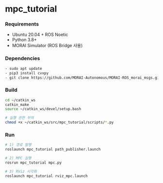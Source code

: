 # mpc_tutorial

### Requirements
- Ubuntu 20.04 + ROS Noetic  
- Python 3.8+  
- MORAI Simulator (ROS Bridge 사용)

### Dependencies
```bash
- sudo apt update
- pip3 install cvxpy
- git clone https://github.com/MORAI-Autonomous/MORAI-ROS_morai_msgs.git
```

### Build
```bash
cd ~/catkin_ws
catkin_make
source ~/catkin_ws/devel/setup.bash

# 실행 권한 부여
chmod +x ~/catkin_ws/src/mpc_tutorial/scripts/*.py
```

### Run
```bash
# 1) 경로 발행
roslaunch mpc_tutorial path_publisher.launch

# 2) MPC 실행
rosrun mpc_tutorial mpc.py

# 3) RViz 시각화
roslaunch mpc_tutorial rviz_mpc.launch
```

